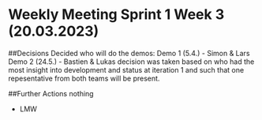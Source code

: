 # Weekly Meeting Sprint 1 Week 3 (20.03.2023)

##Decisions
Decided who will do the demos:
Demo 1 (5.4.) - Simon & Lars
Demo 2 (24.5.) - Bastien & Lukas
decision was taken based on who had the most insight into development and status at iteration 1 and such that one repesentative from both teams will be present. 

##Further Actions
nothing

- LMW
